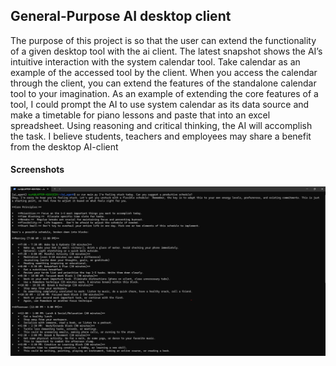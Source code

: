 ## General-Purpose AI desktop client

The purpose of this project is so that the user can extend the functionality of a given desktop tool with the ai
client. The latest snapshot shows the AI’s intuitive interaction with the system calendar tool. Take calendar as an
example of the accessed tool by the client. When you access the calendar through the client, you can extend the
features of the standalone calendar tool to your imagination. As an example of extending the core features of a tool, I could
prompt the AI to use system calendar as its data source and make a timetable for piano lessons and paste that into
an excel spreadsheet. Using reasoning and critical thinking, the AI will accomplish the task. I believe students,
teachers and employees may share a benefit from the desktop AI-client




#### Screenshots
![screenshot](prompt_example.png)
